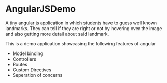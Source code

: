AngularJSDemo
=============

A tiny angular js application in which students have to guess well known landmarks.
They can tell if they are right or not by hovering over the image and also getting more detail about
said landmark.

This is a demo application showcasing the following features of angular
* Model binding
* Controllers
* Routes
* Custom Directives
* Seperation of concerns

